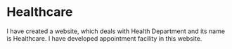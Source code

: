 # Healthcare

I have created a website, which deals with Health Department and its name is Healthcare. I have developed appointment facility in this website.
